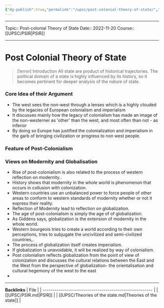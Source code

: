 ```yaml
---
{"dg-publish":true,"permalink":"/upsc/post-colonial-theory-of-state/","dgHomeLink":true,"dgPassFrontmatter":false}
---
```


----
Topic:: Post-colonial Theory of State
Date:: 2022-11-20
Course:: [[UPSC/PSIR|PSIR]] 

----
# Post Colonial Theory of State

>[!error] Introduction 
> All state are product of historical trajectories. The political domain of a state is highly influenced by its history, so it becomes pertinent for deeper analysis of the nature of state. 
> 


### Core Idea of their Argument 
- The west sees the non-west through a lenses which is a highly clouded by the legacies of European colonialism and imperialism 
- It discusses mainly how the legacy of colonialism has made an image of the non-westerner as 'other' than the west, and most often than not - as inferior 
- By doing so Europe has justified the colonialization and imperialism in the garb of bringing civilization or progress to non west people. 

### Feature of Post-Colonialism 

### Views on Modernity and Globalisation
- Rise of post-colonialism is also related to the process of western reflection on modernity.. 
- History shows that modernity in the whole world is phenomenon that occurs in collusion with colonization. 
- Western countries use an unbalanced power to force people of other areas to conform to western standards of modernity whether or not it express their reality. 
- Reflection of Modernity lead to reflection on globalization. 
- The age of post-colonialism is simply the age of of globalization. 
- As Giddens says, globalization is the extension of modernity in the whole world. 
- Western bourgeois tries to create a world according to their own perceptions, tries to subjugate the uncivilized and semi-civilized countries,.
- The process of globalization itself creates imperialism. 
- If globalization is unavoidable, it will be realized by way of colonialism. 
- Post colonialism reflects globalization from the point of view of colonization and discusses the cultural relations between the East and the West from the perspective of globalization- the orientalisation and cultural hegemony of the west to the east 
- 

---
**Backlinks**
| File                                                     |
| -------------------------------------------------------- |
| [[UPSC/PSIR.md\|PSIR]]                                   |
| [[UPSC/Theories of the state.md\|Theories of the state]] |



